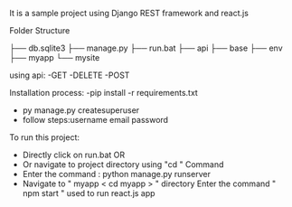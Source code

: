 It is a sample project using Django REST framework and react.js

Folder Structure

├── db.sqlite3
├── manage.py
├── run.bat
├── api
├── base
├── env
├── myapp
└── mysite

using api:
      -GET
      -DELETE
      -POST

Installation process:
   -pip install -r requirements.txt
   - py manage.py createsuperuser
   - follow steps:username email password


To run this project:
   - Directly click on run.bat
             OR
   - Or navigate to project directory using      "cd </path>"    Command
   - Enter the command :   python manage.py runserver
   - Navigate to " myapp    < cd myapp > " directory Enter the command  " npm start "  used to run react.js app
